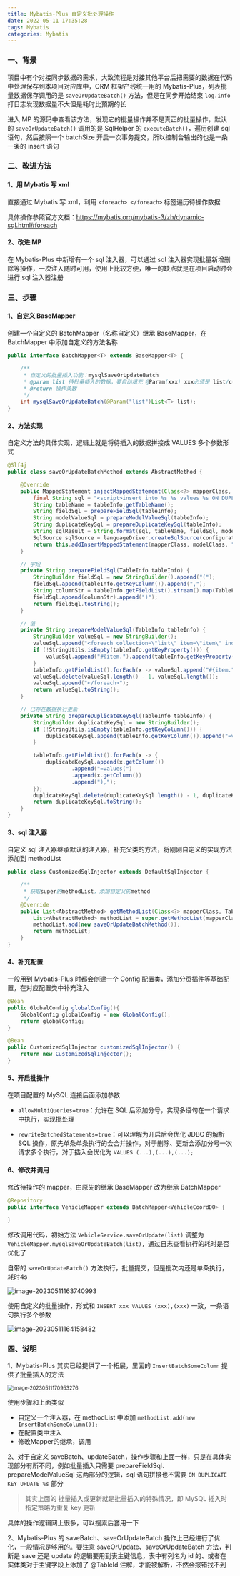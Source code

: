 ```yaml
---
title: Mybatis-Plus 自定义批处理操作
date: 2022-05-11 17:35:28
tags: Mybatis
categories: Mybatis
---
```

### 一、背景

项目中有个对接同步数据的需求，大致流程是对接其他平台后把需要的数据在代码中处理保存到本项目对应库中，ORM 框架产线统一用的 Mybatis-Plus，列表批量数据保存调用的是 `saveOrUpdateBatch()` 方法，但是在同步开始结束 `log.info` 打日志发现数据量不大但是耗时比预期的长

进入 MP 的源码中查看该方法，发现它的批量操作并不是真正的批量操作，默认的 `saveOrUpdateBatch()` 调用的是 SqlHelper 的 `executeBatch()`，遍历创建 sql 语句，然后按照一个 batchSize 开启一次事务提交，所以控制台输出的也是一条一条的 insert 语句



### 二、改进方法

#### 1、用 Mybatis 写 xml

直接通过 Mybatis 写 xml，利用 `<foreach> </foreach>` 标签遍历待操作数据

具体操作参照官方文档：https://mybatis.org/mybatis-3/zh/dynamic-sql.html#foreach



#### 2、改进 MP

在 Mybatis-Plus 中新增有一个 sql 注入器，可以通过 sql 注入器实现批量新增删除等操作，一次注入随时可用，使用上比较方便，唯一的缺点就是在项目启动时会进行 sql 注入器注册



### 三、步骤

#### 1、自定义 BaseMapper

创建一个自定义的 BatchMapper（名称自定义）继承 BaseMapper，在 BatchMapper 中添加自定义的方法名称

```java
public interface BatchMapper<T> extends BaseMapper<T> {

    /**
     * 自定义的批量插入功能：mysqlSaveOrUpdateBatch
     * @param list 待批量插入的数据，要自动填充 @Param(xxx) xxx必须是 list/collection/array 三者之一
     * @return 操作条数
     */
    int mysqlSaveOrUpdateBatch(@Param("list")List<T> list);
}
```



#### 2、方法实现

自定义方法的具体实现，逻辑上就是将待插入的数据拼接成 VALUES 多个参数形式

```java
@Slf4j
public class saveOrUpdateBatchMethod extends AbstractMethod {

    @Override
    public MappedStatement injectMappedStatement(Class<?> mapperClass, Class<?> modelClass, TableInfo tableInfo) {
        final String sql = "<script>insert into %s %s values %s ON DUPLICATE KEY UPDATE %s</script>";
        String tableName = tableInfo.getTableName();
        String fieldSql = prepareFieldSql(tableInfo);
        String modelValueSql = prepareModelValueSql(tableInfo);
        String duplicateKeySql = prepareDuplicateKeySql(tableInfo);
        String sqlResult = String.format(sql, tableName, fieldSql, modelValueSql, duplicateKeySql);
        SqlSource sqlSource = languageDriver.createSqlSource(configuration, sqlResult, modelClass);
        return this.addInsertMappedStatement(mapperClass, modelClass, "mysqlSaveOrUpdateBatch", sqlSource, new NoKeyGenerator(), null, null);// 这里的名称要和Mapper中定义的一致
    }

    // 字段
    private String prepareFieldSql(TableInfo tableInfo) {
        StringBuilder fieldSql = new StringBuilder().append("(");
        fieldSql.append(tableInfo.getKeyColumn()).append(",");
        String columnStr = tableInfo.getFieldList().stream().map(TableFieldInfo::getColumn).collect(Collectors.joining(","));
        fieldSql.append(columnStr).append(")");
        return fieldSql.toString();
    }

    // 值
    private String prepareModelValueSql(TableInfo tableInfo) {
        StringBuilder valueSql = new StringBuilder();
        valueSql.append("<foreach collection=\"list\" item=\"item\" index=\"index\" open=\"(\" separator=\"),(\" close=\")\">");
        if (!StringUtils.isEmpty(tableInfo.getKeyProperty())) {
            valueSql.append("#{item.").append(tableInfo.getKeyProperty()).append("},");
        }
        tableInfo.getFieldList().forEach(x -> valueSql.append("#{item.").append(x.getProperty()).append("},"));
        valueSql.delete(valueSql.length() - 1, valueSql.length());
        valueSql.append("</foreach>");
        return valueSql.toString();
    }

    // 已存在数据执行更新
    private String prepareDuplicateKeySql(TableInfo tableInfo) {
        StringBuilder duplicateKeySql = new StringBuilder();
        if (!StringUtils.isEmpty(tableInfo.getKeyColumn())) {
            duplicateKeySql.append(tableInfo.getKeyColumn()).append("=values(").append(tableInfo.getKeyColumn()).append("),");
        }

        tableInfo.getFieldList().forEach(x -> {
            duplicateKeySql.append(x.getColumn())
                    .append("=values(")
                    .append(x.getColumn())
                    .append("),");
        });
        duplicateKeySql.delete(duplicateKeySql.length() - 1, duplicateKeySql.length());
        return duplicateKeySql.toString();
    }
}
```



#### 3、sql 注入器

自定义 sql 注入器继承默认的注入器，补充父类的方法，将刚刚自定义的实现方法添加到 methodList

```java
public class CustomizedSqlInjector extends DefaultSqlInjector {

    /**
     * 获取super的methodList，添加自定义的method
     */
    @Override
    public List<AbstractMethod> getMethodList(Class<?> mapperClass, TableInfo tableInfo) {
        List<AbstractMethod> methodList = super.getMethodList(mapperClass, tableInfo);
        methodList.add(new saveOrUpdateBatchMethod());
        return methodList;
    }
}
```



#### 4、补充配置

一般用到 Mybatis-Plus 时都会创建一个 Config 配置类，添加分页插件等基础配置，在对应配置类中补充注入

```java
@Bean
public GlobalConfig globalConfig(){
    GlobalConfig globalConfig = new GlobalConfig();
    return globalConfig;
}

@Bean
public CustomizedSqlInjector customizedSqlInjector() {
    return new CustomizedSqlInjector();
}
```



#### 5、开启批操作

在项目配置的 MySQL 连接后面添加参数

- `allowMultiQueries=true`：允许在 SQL 后添加分号，实现多语句在一个请求中执行，实现批处理

- `rewriteBatchedStatements=true`：可以理解为开启后会优化 JDBC 的解析 SQL 操作，原先单条单条执行的会合并操作。对于删除、更新会添加分号一次请求多个执行，对于插入会优化为 `VALUES (...),(...),(...);`



#### 6、修改并调用

修改待操作的 mapper，由原先的继承 BaseMapper 改为继承 BatchMapper

```java
@Repository
public interface VehicleMapper extends BatchMapper<VehicleCoordDO> {

}
```

修改调用代码，初始方法 `VehicleService.saveOrUpdate(list)` 调整为 `VehicleMapper.mysqlSaveOrUpdateBatch(list)`，通过日志查看执行的耗时是否优化了

自带的 `saveOrUpdateBatch()` 方法执行，批量提交，但是批次内还是单条执行，耗时4s

![image-20230511163740993](https://jihulab.com/Leslie61/imagelake/-/raw/main/pictures/2023/05/image-20230511163740993.png)

使用自定义的批量操作，形式和 `INSERT xxx VALUES (xxx),(xxx)` 一致，一条语句执行多个参数

![image-20230511164158482](https://jihulab.com/Leslie61/imagelake/-/raw/main/pictures/2023/05/image-20230511164158482.png)



### 四、说明

1、Mybatis-Plus 其实已经提供了一个拓展，里面的 `InsertBatchSomeColumn` 提供了批量插入的方法

<img src="https://jihulab.com/Leslie61/imagelake/-/raw/main/pictures/2023/05/image-20230511170953276.png" alt="image-20230511170953276" style="zoom:80%;" />

使用步骤和上面类似

- 自定义一个注入器，在 methodList 中添加 `methodList.add(new InsertBatchSomeColumn());`
- 在配置类中注入
- 修改Mapper的继承，调用



2、对于自定义 saveBatch、updateBatch，操作步骤和上面一样，只是在具体实现部分有所不同，例如批量插入只需要 prepareFieldSql、prepareModelValueSql 这两部分的逻辑，sql 语句拼接也不需要 `ON DUPLICATE KEY UPDATE %s` 部分

>  其实上面的 批量插入或更新就是批量插入的特殊情况，即 MySQL 插入时指定策略为重复 key 更新

具体的操作逻辑网上很多，可以搜索后套用一下



2、Mybatis-Plus 的 saveBatch、saveOrUpdateBatch 操作上已经进行了优化，一般情况是够用的。要注意 saveOrUpdate、saveOrUpdateBatch 方法，判断是 save 还是 update 的逻辑要用到表主键信息，表中有列名为 id 的、或者在实体类对于主键字段上添加了 @TableId 注解，才能被解析，不然会报错找不到

